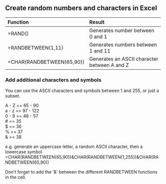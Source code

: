 ## Create random numbers and characters in Excel

| Function | Result  |
|:-----------|:-----------|
| =RAND()| Generates number between 0 and 1  |
| =RANDBETWEEN(1,11) | Generates numbers between 1 and 11  |
| =CHAR(RANDBETWEEN(65,90)) | Generates an ASCII character between A and Z  |


### Add additional characters and symbols    
You can use the ASCII characters and symbols between 1 and 255, or just a subset.   

A - Z == 65 - 90    
a - z == 97 - 122   
0 - 9 == 48 - 57   
\# == 35    
$ == 36   
% == 37   
& == 38   

e.g. generate an uppercase letter, a random ASCII character, then a lowercase symbol    
=CHAR(RANDBETWEEN(65,90))&CHAR(RANDBETWEEN(1,255))&CHAR(RANDBETWEEN(65,90))    

Don't forget to add the '&' between the different RANDBETWEEN functions in the cell.     

